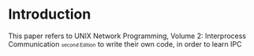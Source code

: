 # Introduction
This paper refers to UNIX Network Programming, Volume 2: Interprocess Communication <font size=1>second Edition</font> to write their own code, in order to learn IPC
